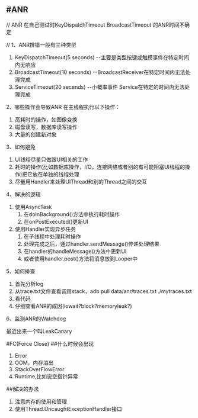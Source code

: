 #ANR
---
//
ANR 在自己测试时KeyDispatchTimeout BroadcastTimeout 的ANR时间不确定

//
1、ANR排错一般有三种类型

1. KeyDispatchTimeout(5 seconds) --主要是类型按键或触摸事件在特定时间内无响应
2. BroadcastTimeout(10 seconds) --BroadcastReceiver在特定时间内无法处理完成
3. ServiceTimeout(20 secends) --小概率事件 Service在特定的时间内无法处理完成

2、哪些操作会导致ANR
在主线程执行以下操作：
1. 高耗时的操作，如图像变换
2. 磁盘读写，数据库读写操作
3. 大量的创建新对象


3、如何避免

1. UI线程尽量只做跟UI相关的工作
2. 耗时的操作(比如数据库操作，I/O，连接网络或者别的有可能阻塞UI线程的操作)把它放在单独的线程处理
3. 尽量用Handler来处理UIThread和别的Thread之间的交互

4、解决的逻辑
1. 使用AsyncTask
	1. 在doInBackground()方法中执行耗时操作
	2. 在onPostExecuted()更新UI
2. 使用Handler实现异步任务
	1. 在子线程中处理耗时操作
	2. 处理完成之后，通过handler.sendMessage()传递处理结果
	3. 在handler的handleMessage()方法中更新UI
	4. 或者使用handler.post()方法将消息放到Looper中
	

5、如何排查

1. 首先分析log
2. 从trace.txt文件查看调用stack，adb pull data/anr/traces.txt ./mytraces.txt
3. 看代码
4. 仔细查看ANR的成因(iowait?block?memoryleak?)

6、监测ANR的Watchdog

最近出来一个叫LeakCanary

#FC(Force Close)
##什么时候会出现
1. Error
2. OOM，内存溢出
3. StackOverFlowError
4. Runtime,比如说空指针异常

##解决的办法
1. 注意内存的使用和管理
2. 使用Thread.UncaughtExceptionHandler接口

